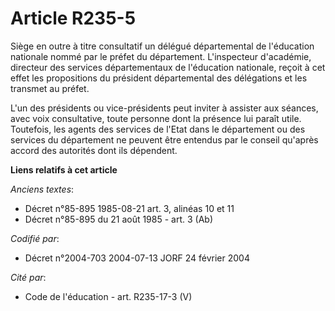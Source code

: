 # Article R235-5

Siège en outre à titre consultatif un délégué départemental de l'éducation nationale nommé par le préfet du département.
L'inspecteur d'académie, directeur des services départementaux de l'éducation nationale, reçoit à cet effet les propositions
du président départemental des délégations et les transmet au préfet.

L'un des présidents ou vice-présidents peut inviter à assister aux séances, avec voix consultative, toute personne dont la
présence lui paraît utile. Toutefois, les agents des services de l'Etat dans le département ou des services du département ne
peuvent être entendus par le conseil qu'après accord des autorités dont ils dépendent.

**Liens relatifs à cet article**

_Anciens textes_:

  - Décret n°85-895 1985-08-21 art. 3, alinéas 10 et 11
  - Décret n°85-895 du 21 août 1985 - art. 3 (Ab)

_Codifié par_:

  - Décret n°2004-703 2004-07-13 JORF 24 février 2004

_Cité par_:

  - Code de l'éducation - art. R235-17-3 (V)
